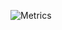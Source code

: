 ![Metrics](https://metrics.lecoq.io/thedogecraft?template=classic&repositories.forks=true&introduction=1&achievements=1&base=header%2C%20activity%2C%20community%2C%20repositories%2C%20metadata&base.indepth=false&base.hireable=false&base.skip=false&achievements=false&achievements.threshold=X&achievements.secrets=true&achievements.display=detailed&achievements.limit=0&introduction=false&introduction.title=true&config.timezone=America%2FLos_Angeles)

